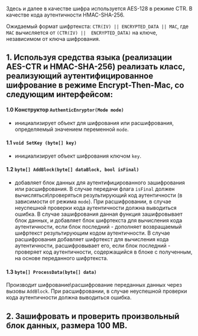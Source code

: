 Здесь и далее в качестве шифра используется AES-128 в режиме CTR. В качестве кода аутентичности HMAC-SHA-256.

Ожидаемый формат шифртекста:
`CTR(IV) || ENCRYPTED_DATA || MAC`,
где `MAC` вычисляется от `(CTR(IV) ||  ENCRYPTED_DATA)` на ключе, независимом от ключа шифрования. 

## 1. Используя средства языка (реализации AES-CTR и HMAC-SHA-256) реализать класс, реализующий аутентифицированное шифрование в режиме Encrypt-Then-Mac, со следующим интерфейсом:

#### 1.0 Конструктор `AuthenticEnryptor(Mode mode)`
- инициализирует объект для шифрования или расшифрования, определяемый значением переменной `mode`.

#### 1.1 `void SetKey (byte[] key)`
- инициализирует объект шифрования ключом `key`.

#### 1.2 `byte[] AddBlock(byte[] dataBlock, bool isFinal)`
- добавляет блок данных для аутентифицированного зашифрования или расшифрования. В случае передачи флага `isFinal`
должен вычисляться\проверяться результирующий код аутентичности (в зависимости от режима `mode`). При расшифровании, в случае неуспешной проверки кода аутентичности должна выводиться ошибка. В случае зашифрования данная функция зашифровывает блок данных, и добавляет блок шифртекста для вычисления кода аутентичности, если блок последний - дополняет возвращаемый шифртекст результирующим кодом аутентичности. В случае расшифрования добавляет шифртекст для вычисления кода аутентичности, расшифровывает его, если блок последний - проверяет код аутентичности, содержащийся в блоке с полученным, на основе переданного шифртекста. 

#### 1.3 `byte[] ProcessData(byte[] data)`
Производит шифрование\расшифрование переданных данных через вызовы `AddBlock`. При расшифровании, 
в случае неуспешной проверки кода аутентичности должна выводиться ошибка.

## 2. Зашифровать и проверить произвольный блок данных, размера 100 MB.
